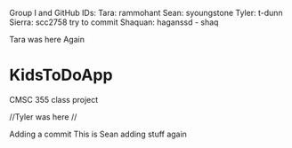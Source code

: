 Group I and GitHub IDs:
Tara: rammohant
Sean: syoungstone
Tyler: t-dunn
Sierra: scc2758 try to commit
Shaquan: haganssd - shaq

Tara was here 
Again
# KidsToDoApp
CMSC 355 class project

//Tyler was here
//

Adding a commit
This is Sean adding stuff again
